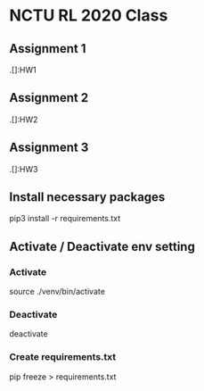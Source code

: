 # NCTU RL 2020 Class
## Assignment 1 
.[]:HW1

## Assignment 2 
.[]:HW2

## Assignment 3
.[]:HW3

## Install necessary packages
pip3 install -r requirements.txt

## Activate / Deactivate env setting
### Activate
source ./venv/bin/activate

### Deactivate
deactivate

### Create requirements.txt
pip freeze > requirements.txt
